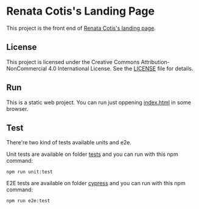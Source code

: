 # Renata Cotis's Landing Page

This project is the front end of [Renata Cotis's landing page](https://recotis.com).

## License

This project is licensed under the Creative Commons Attribution-NonCommercial 4.0 International License. See the [LICENSE](./LICENSE.txt) file for details.

## Run

This is a static web project. You can run just oppening [index.html](index.html) in some browser.

## Test

There're two kind of tests available units and e2e.

Unit tests are available on folder [tests](./tests/) and you can run with this npm command:

```shell
npm run unit:test
```

E2E tests are available on folder [cypress](./cypress/) and you can run with this npm command:

```shell
npm run e2e:test
```
